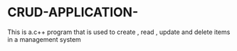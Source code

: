 # CRUD-APPLICATION-
This is a.c++ program that is used to create , read , update and delete items in a management system 
